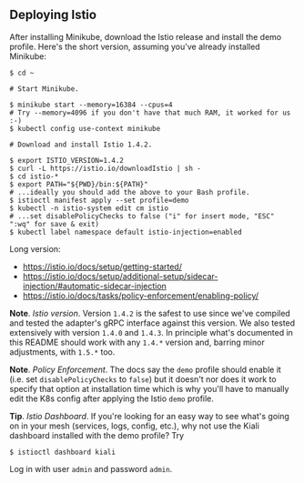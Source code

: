 Deploying Istio
---------------

After installing Minikube, download the Istio release and install the demo
profile. Here's the short version, assuming you've already installed Minikube:

    $ cd ~

    # Start Minikube.

    $ minikube start --memory=16384 --cpus=4
    # Try --memory=4096 if you don't have that much RAM, it worked for us :-)
    $ kubectl config use-context minikube

    # Download and install Istio 1.4.2.

    $ export ISTIO_VERSION=1.4.2
    $ curl -L https://istio.io/downloadIstio | sh -
    $ cd istio-*
    $ export PATH="${PWD}/bin:${PATH}"
    # ...ideally you should add the above to your Bash profile.
    $ istioctl manifest apply --set profile=demo
    $ kubectl -n istio-system edit cm istio
    # ...set disablePolicyChecks to false ("i" for insert mode, "ESC" ":wq" for save & exit)
    $ kubectl label namespace default istio-injection=enabled

Long version:

- https://istio.io/docs/setup/getting-started/
- https://istio.io/docs/setup/additional-setup/sidecar-injection/#automatic-sidecar-injection
- https://istio.io/docs/tasks/policy-enforcement/enabling-policy/

**Note**. *Istio version*. Version `1.4.2` is the safest to use since
we've compiled and tested the adapter's gRPC interface against this
version. We also tested extensively with version `1.4.0` and `1.4.3`.
In principle what's documented in this README should work with any
`1.4.*` version and, barring minor adjustments, with `1.5.*` too.

**Note**. *Policy Enforcement*. The docs say the `demo` profile should enable
it (i.e. set `disablePolicyChecks` to `false`) but it doesn't nor does it
work to specify that option at installation time which is why you'll have
to manually edit the K8s config after applying the Istio `demo` profile.

**Tip**. *Istio Dashboard*. If you're looking for an easy way to see
what's going on in your mesh (services, logs, config, etc.), why not
use the Kiali dashboard installed with the demo profile? Try

    $ istioctl dashboard kiali

Log in with user `admin` and password `admin`.

